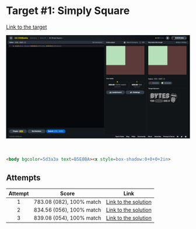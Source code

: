 # Target #1: Simply Square

[Link to the target](https://cssbattle.dev/play/1)

![img](src/images/001_simply-square.png)

<br>

```html
<body bgcolor=5d3a3a text=B5E0BA><x style=box-shadow:0+0+0+2in>
```


## Attempts
| Attempt | Score | Link |
|:-:|:-:|:-:|
| 1 | 783.08 {082}, 100% match | [Link to the solution](/001-pilot-battle/src/html/001_simply-square_attempt-01.html) |
| 2 | 834.56 {056}, 100% match | [Link to the solution](/001-pilot-battle/src/html/001_simply-square_attempt-02.html) |
| 3 | 839.08 {054}, 100% match | [Link to the solution](/001-pilot-battle/src/html/001_simply-square_attempt-03.html) |